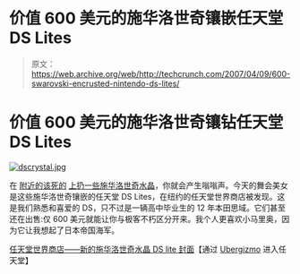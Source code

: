 # 价值 600 美元的施华洛世奇镶嵌任天堂 DS Lites

> 原文：<https://web.archive.org/web/http://techcrunch.com/2007/04/09/600-swarovski-encrusted-nintendo-ds-lites/>

# 价值 600 美元的施华洛世奇镶钻任天堂 DS Lites

[![dscrystal.jpg](img/2665eafc1748bd1c5e23490be3f45bb0.png)](https://web.archive.org/web/20130628164905/http://old.crunchgear.com/wp-content/uploads/dscrystal.jpg "dscrystal.jpg")

在 [附近的](https://web.archive.org/web/20130628164905/http://crunchgear.com/2006/08/23/crystal-roc-introduces-swarovski-studded-musical-instruments/)[该死的](https://web.archive.org/web/20130628164905/http://crunchgear.com/2006/10/18/old-and-busted-bottled-waternew-hotness-bling-h2o/) [上扔一些施华洛世奇水晶](https://web.archive.org/web/20130628164905/http://crunchgear.com/2007/03/14/blingplayer-lets-you-show-off-your-inner-crunk/)，你就会产生嗡嗡声。今天的舞会美女是这些施华洛世奇镶嵌的任天堂 DS Lites，在纽约的任天堂世界商店被发现。这是我们熟悉和喜爱的 DS，只不过是一辆高中毕业生的 12 年本田思域。它们甚至还在出售:仅 600 美元就能让你与极客不朽区分开来。我个人更喜欢小马里奥，因为它让我想起了日本帝国海军。

[任天堂世界商店——新的施华洛世奇水晶 DS lite 封面](https://web.archive.org/web/20130628164905/http://gonintendo.com/?p=15788)【通过 [Ubergizmo](https://web.archive.org/web/20130628164905/http://www.ubergizmo.com/15/archives/2007/04/crystal_studded_ds_lites_up_for_sale.html) 进入任天堂】